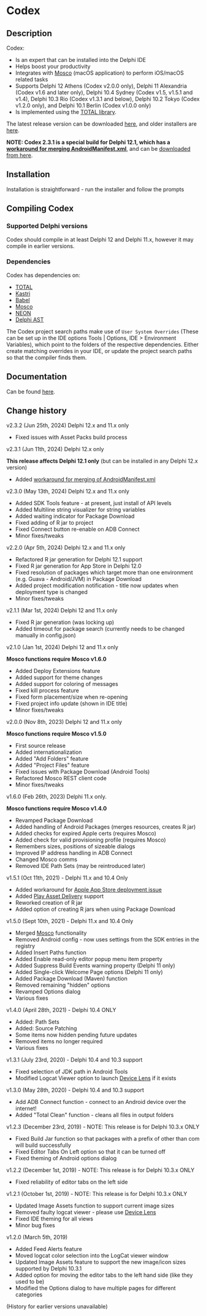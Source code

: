 # Codex

## Description

Codex:

* Is an expert that can be installed into the Delphi IDE
* Helps boost your productivity
* Integrates with [Mosco](https://github.com/DelphiWorlds/Mosco) (macOS application) to perform iOS/macOS related tasks
* Supports Delphi 12 Athens (Codex v2.0.0 only), Delphi 11 Alexandria (Codex v1.6 and later only), Delphi 10.4 Sydney (Codex v1.5, v1.5.1 and v1.4), Delphi 10.3 Rio (Codex v1.3.1 and below), Delphi 10.2 Tokyo (Codex v1.2.0 only), and Delphi 10.1 Berlin (Codex v1.0.0 only)
* Is implemented using the [TOTAL library](https://github.com/DelphiWorlds/TOTAL). 

The latest release version can be downloaded [here](https://www.delphiworlds.com/codex/latest), and older installers are [here](https://www.delphiworlds.com/codex/older).

**NOTE: Codex 2.3.1 is a special build for Delphi 12.1, which has a [workaround for merging AndroidManifest.xml](https://github.com/DelphiWorlds/Kastri/blob/master/Delphi12.1.AndroidManifestIssue.md)**, and can be [downloaded from here](https://www.delphiworlds.com/files/download.php?file=/codex/CodexSetup_2.3.1.exe).

## Installation

Installation is straightforward - run the installer and follow the prompts

## Compiling Codex

### Supported Delphi versions

Codex should compile in at least Delphi 12 and Delphi 11.x, however it may compile in earlier versions.

### Dependencies

Codex has dependencies on:

* [TOTAL](https://github.com/DelphiWorlds/TOTAL)
* [Kastri](https://github.com/DelphiWorlds/Kastri)
* [Babel](https://github.com/DelphiWorlds/Babel)
* [Mosco](https://github.com/DelphiWorlds/Mosco)
* [NEON](https://github.com/paolo-rossi/delphi-neon)
* [Delphi AST](https://github.com/RomanYankovsky/DelphiAST)

The Codex project search paths make use of `User System Overrides` (These can be set up in the IDE options Tools | Options, IDE > Environment Variables), which point to the folders of the respective dependencies. Either create matching overrides in your IDE, or update the project search paths so that the compiler finds them.

## Documentation

Can be found [here](Docs/Readme.md).

## Change history

v2.3.2 (Jun 25th, 2024) Delphi 12.x and 11.x only

* Fixed issues with Asset Packs build process

v2.3.1 (Jun 11th, 2024) Delphi 12.x only

**This release affects Delphi 12.1 only** (but can be installed in any Delphi 12.x version)

* Added [workaround for merging of AndroidManifest.xml](https://github.com/DelphiWorlds/Kastri/blob/master/Delphi12.1.AndroidManifestIssue.md)

v2.3.0 (May 13th, 2024) Delphi 12.x and 11.x only

* Added SDK Tools feature - at present, just install of API levels
* Added Multiline string visualizer for string variables
* Added waiting indicator for Package Download
* Fixed adding of R jar to project
* Fixed Connect button re-enable on ADB Connect
* Minor fixes/tweaks

v2.2.0 (Apr 5th, 2024) Delphi 12.x and 11.x only

* Refactored R jar generation for Delphi 12.1 support
* Fixed R jar generation for App Store in Delphi 12.0
* Fixed resolution of packages which target more than one environment (e.g. Guava - Android/JVM) in Package Download 
* Added project modification notification - title now updates when deployment type is changed
* Minor fixes/tweaks

v2.1.1 (Mar 1st, 2024) Delphi 12 and 11.x only

* Fixed R jar generation (was locking up)
* Added timeout for package search (currently needs to be changed manually in config.json)

v2.1.0 (Jan 1st, 2024) Delphi 12 and 11.x only

**Mosco functions require Mosco v1.6.0**

* Added Deploy Extensions feature
* Added support for theme changes
* Added support for coloring of messages
* Fixed kill process feature
* Fixed form placement/size when re-opening
* Fixed project info update (shown in IDE title)
* Minor fixes/tweaks

v2.0.0 (Nov 8th, 2023) Delphi 12 and 11.x only

**Mosco functions require Mosco v1.5.0**

* First source release
* Added internationalization
* Added "Add Folders" feature
* Added "Project Files" feature
* Fixed issues with Package Download (Android Tools)
* Refactored Mosco REST client code
* Minor fixes/tweaks

v1.6.0 (Feb 26th, 2023) Delphi 11.x only. 

**Mosco functions require Mosco v1.4.0**

* Revamped Package Download
* Added handling of Android Packages (merges resources, creates R jar)
* Added checks for expired Apple certs (requires Mosco)
* Added check for valid provisioning profile (requires Mosco)
* Remembers sizes, positions of sizeable dialogs
* Improved IP address handling in ADB Connect
* Changed Mosco comms
* Removed IDE Path Sets (may be reintroduced later)

v1.5.1 (Oct 11th, 2021) - Delphi 11.x and 10.4 Only

* Added workaround for [Apple App Store deployment issue](https://quality.embarcadero.com/browse/RSP-35701)
* Added [Play Asset Delivery](https://developer.android.com/guide/playcore/asset-delivery) support
* Reworked creation of R jar
* Added option of creating R jars when using Package Download

v1.5.0 (Sept 10th, 2021) - Delphi 11.x and 10.4 Only

* Merged [Mosco](https://github.com/DelphiWorlds/MoscoExpert) functionality
* Removed Android config - now uses settings from the SDK entries in the registry
* Added Insert Paths function
* Added Enable read-only editor popup menu item property
* Added Suppress Build Events warning property (Delphi 11 only)
* Added Single-click Welcome Page options (Delphi 11 only)
* Added Package Download (Maven) function
* Removed remaining "hidden" options
* Revamped Options dialog
* Various fixes

v1.4.0 (April 28th, 2021) - Delphi 10.4 ONLY

* Added: Path Sets
* Added: Source Patching
* Some items now hidden pending future updates
* Removed items no longer required
* Various fixes

v1.3.1 (July 23rd, 2020) - Delphi 10.4 and 10.3 support

* Fixed selection of JDK path in Android Tools
* Modified Logcat Viewer option to launch [Device Lens](http://github.com/DelphiWorlds/DeviceLens) if it exists

v1.3.0 (May 28th, 2020) - Delphi 10.4 and 10.3 support

* Add ADB Connect function - connect to an Android device over the internet!
* Added "Total Clean" function - cleans all files in output folders

v1.2.3 (December 23rd, 2019) - NOTE: This release is for Delphi 10.3.x ONLY

* Fixed Build Jar function so that packages with a prefix of other than com will build successfully
* Fixed Editor Tabs On Left option so that it can be turned off
* Fixed theming of Android options dialog

v1.2.2 (December 1st, 2019) - NOTE: This release is for Delphi 10.3.x ONLY

* Fixed reliability of editor tabs on the left side

v1.2.1 (October 1st, 2019) - NOTE: This release is for Delphi 10.3.x ONLY

* Updated Image Assets function to support current image sizes
* Removed faulty logcat viewer - please use [Device Lens](http://github.com/DelphiWorlds/DeviceLens)
* Fixed IDE theming for all views
* Minor bug fixes

v1.2.0 (March 5th, 2019)

* Added Feed Alerts feature
* Moved logcat color selection into the LogCat viewer window
* Updated Image Assets feature to support the new image/icon sizes supported by Delphi 10.3.1
* Added option for moving the editor tabs to the left hand side (like they used to be)
* Modified the Options dialog to have multiple pages for different categories

(History for earlier versions unavailable)



